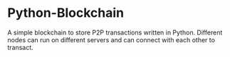 # Python-Blockchain
A simple blockchain to store P2P transactions written in Python. Different nodes can run on different servers and can connect with each other to transact.

